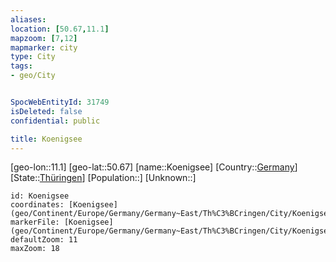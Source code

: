 ```yaml
---
aliases: 
location: [50.67,11.1]
mapzoom: [7,12] 
mapmarker: city 
type: City
tags:
- geo/City


SpocWebEntityId: 31749
isDeleted: false
confidential: public

title: Koenigsee
---
```

[geo-lon::11.1]
[geo-lat::50.67]
[name::Koenigsee]
[Country::[Germany](geo/Continent/Europe/Germany.md)]
[State::[Thüringen](geo/Continent/Europe/Germany/Germany~East/Th%C3%BCringen.md)]
[Population::]
[Unknown::]


```leaflet
id: Koenigsee
coordinates: [Koenigsee](geo/Continent/Europe/Germany/Germany~East/Th%C3%BCringen/City/Koenigsee.md)
markerFile: [Koenigsee](geo/Continent/Europe/Germany/Germany~East/Th%C3%BCringen/City/Koenigsee.md)
defaultZoom: 11 
maxZoom: 18
```


